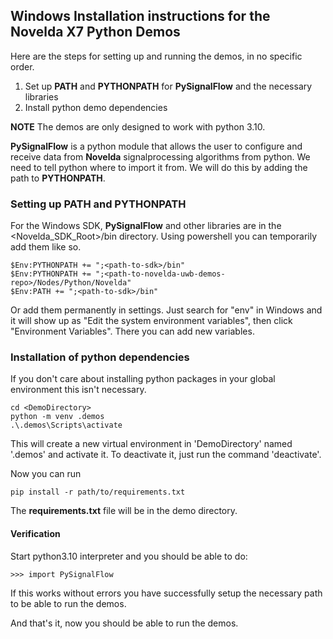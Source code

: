 ## Windows Installation instructions for the Novelda X7 Python Demos ##

Here are the steps for setting up and running the demos, in no specific order.

1. Set up __PATH__  and __PYTHONPATH__ for __PySignalFlow__ and the necessary libraries
2. Install python demo dependencies

**NOTE** The demos are only designed to work with python 3.10. 

__PySignalFlow__ is a python module that allows the user to configure and receive data from __Novelda__ signalprocessing algorithms from python. We need to tell python where to import it from. We will do this by adding the path to __PYTHONPATH__.

### Setting up PATH and PYTHONPATH ###

For the Windows SDK, __PySignalFlow__ and other libraries are in the <Novelda_SDK_Root>/bin directory. Using powershell you can temporarily add them like so.

````
$Env:PYTHONPATH += ";<path-to-sdk>/bin"
$Env:PYTHONPATH += ";<path-to-novelda-uwb-demos-repo>/Nodes/Python/Novelda"
$Env:PATH += ";<path-to-sdk>/bin"
````

Or add them permanently in settings. Just search for "env" in Windows and it will show up as "Edit the system environment variables", then click "Environment Variables". There you can add new variables.

### Installation of python dependencies ###

If you don't care about installing python packages in your global environment this isn't necessary.
````
cd <DemoDirectory>
python -m venv .demos
.\.demos\Scripts\activate
````
This will create a new virtual environment in 'DemoDirectory' named '.demos' and activate it. To deactivate it, just run the command 'deactivate'.

Now you can run
````
pip install -r path/to/requirements.txt
````
The __requirements.txt__ file will be in the demo directory.

#### Verification ####
Start python3.10 interpreter and you should be able to do:
``` 
>>> import PySignalFlow
```
If this works without errors you have successfully setup the necessary path to be able to run the demos.

And that's it, now you should be able to run the demos.

